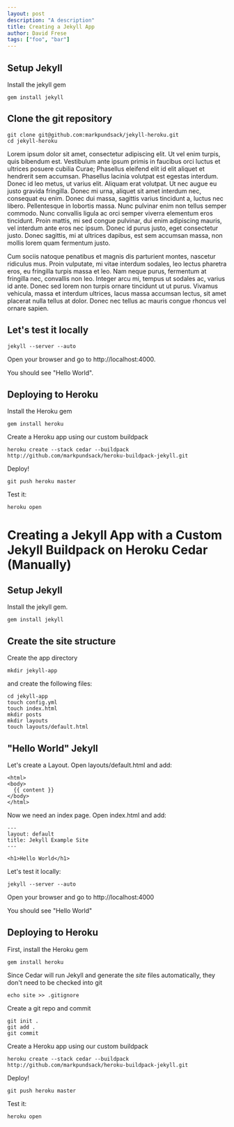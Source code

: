 ```yaml
---
layout: post
description: "A description"
title: Creating a Jekyll App
author: David Frese
tags: ["foo", "bar"]
---
```


Setup Jekyll
---

Install the jekyll gem

    gem install jekyll

Clone the git repository
---

    git clone git@github.com:markpundsack/jekyll-heroku.git
    cd jekyll-heroku
    
Lorem ipsum dolor sit amet, consectetur adipiscing elit. Ut vel enim
turpis, quis bibendum est. Vestibulum ante ipsum primis in faucibus
orci luctus et ultrices posuere cubilia Curae; Phasellus eleifend elit
id elit aliquet et hendrerit sem accumsan. Phasellus lacinia volutpat
est egestas interdum. Donec id leo metus, ut varius elit. Aliquam erat
volutpat. Ut nec augue eu justo gravida fringilla. Donec mi urna,
aliquet sit amet interdum nec, consequat eu enim. Donec dui massa,
sagittis varius tincidunt a, luctus nec libero. Pellentesque in
lobortis massa. Nunc pulvinar enim non tellus semper commodo. Nunc
convallis ligula ac orci semper viverra elementum eros
tincidunt. Proin mattis, mi sed congue pulvinar, dui enim adipiscing
mauris, vel interdum ante eros nec ipsum. Donec id purus justo, eget
consectetur justo. Donec sagittis, mi at ultrices dapibus, est sem
accumsan massa, non mollis lorem quam fermentum justo.

Cum sociis natoque penatibus et magnis dis parturient montes, nascetur
ridiculus mus. Proin vulputate, mi vitae interdum sodales, leo lectus
pharetra eros, eu fringilla turpis massa et leo. Nam neque purus,
fermentum at fringilla nec, convallis non leo. Integer arcu mi, tempus
ut sodales ac, varius id ante. Donec sed lorem non turpis ornare
tincidunt ut ut purus. Vivamus vehicula, massa et interdum ultrices,
lacus massa accumsan lectus, sit amet placerat nulla tellus at
dolor. Donec nec tellus ac mauris congue rhoncus vel ornare sapien.

Let's test it locally
---
<!-- more start -->

    jekyll --server --auto

Open your browser and go to http://localhost:4000.

You should see "Hello World".

Deploying to Heroku
---

Install the Heroku gem

    gem install heroku

Create a Heroku app using our custom buildpack

    heroku create --stack cedar --buildpack http://github.com/markpundsack/heroku-buildpack-jekyll.git
    
Deploy!

    git push heroku master

Test it:

    heroku open

Creating a Jekyll App with a Custom Jekyll Buildpack on Heroku Cedar (Manually)
=== 

Setup Jekyll
---

Install the jekyll gem.

    gem install jekyll

Create the site structure
---

Create the app directory

    mkdir jekyll-app

and create the following files:

    cd jekyll-app
    touch config.yml
    touch index.html
    mkdir posts
    mkdir layouts
    touch layouts/default.html

"Hello World" Jekyll
---

Let's create a Layout. Open layouts/default.html and add:

    <html>
    <body>
      {{ content }}
    </body>
    </html>

Now we need an index page. Open index.html and add:

    ---
    layout: default
    title: Jekyll Example Site
    ---

    <h1>Hello World</h1>

Let's test it locally:

    jekyll --server --auto

Open your browser and go to http://localhost:4000

You should see "Hello World"

Deploying to Heroku
---

First, install the Heroku gem

    gem install heroku

Since Cedar will run Jekyll and generate the _site_ files automatically, they don't need to be checked into git
    
    echo site >> .gitignore
    

Create a git repo and commit

    git init .
    git add .
    git commit

Create a Heroku app using our custom buildpack

    heroku create --stack cedar --buildpack http://github.com/markpundsack/heroku-buildpack-jekyll.git

Deploy!

    git push heroku master

Test it:

    heroku open
<!-- more end -->
